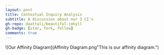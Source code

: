 ```yaml
---
layout: post
title: Contextual Inquiry Analysis
subtitle: A discussion about our 3 CI's
gh-repo: daattali/beautiful-jekyll
gh-badge: [star, fork, follow]
comments: true
---
```

![Our Affinity Diagram](Affinity Diagram.png"This is our affinity diagram.")
